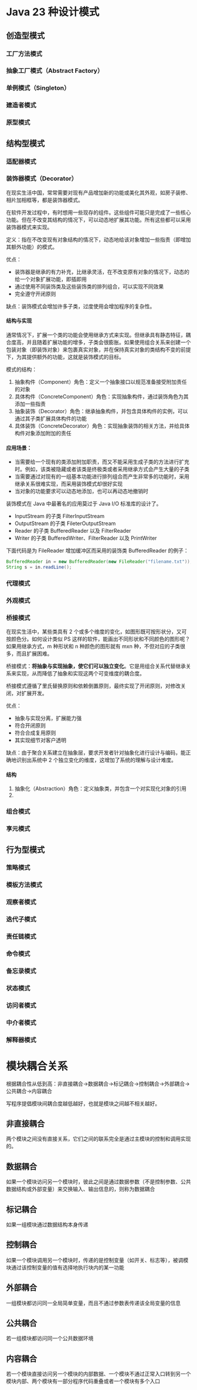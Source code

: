 # Java 23 种设计模式

## 创造型模式

### 工厂方法模式

### 抽象工厂模式（Abstract Factory）

### 单例模式（Singleton）

### 建造者模式

### 原型模式

## 结构型模式

### 适配器模式

### 装饰器模式（Decorator）
在现实生活中国，常常需要对现有产品增加新的功能或美化其外观，如房子装修、相片加相框等，都是装饰器模式。

在软件开发过程中，有时想用一些现存的组件。这些组件可能只是完成了一些核心功能。但在不改变其结构的情况下，可以动态地扩展其功能。所有这些都可以采用装饰器模式来实现。

定义：指在不改变现有对象结构的情况下，动态地给该对象增加一些指责（即增加其额外功能）的模式。

优点：
- 装饰器是继承的有力补充，比继承灵活，在不改变原有对象的情况下，动态的给一个对象扩展功能，即插即用
- 通过使用不同装饰类及这些装饰类的排列组合，可以实现不同效果
- 完全遵守开闭原则

缺点：装饰模式会增加许多子类，过度使用会增加程序的复杂性。

#### 结构与实现
通常情况下，扩展一个类的功能会使用继承方式来实现。但继承具有静态特征，耦合度高，并且随着扩展功能的增多，子类会很膨胀。如果使用组合关系来创建一个包装对象（即装饰对象）来包裹真实对象，并在保持真实对象的类结构不变的前提下，为其提供额外的功能，这就是装饰模式的目标。

模式的结构：
1. 抽象构件（Component）角色：定义一个抽象接口以规范准备接受附加责任的对象
2. 具体构件（ConcreteComponent）角色：实现抽象构件，通过装饰角色为其添加一些指责
3. 抽象装饰（Decorator）角色：继承抽象构件，并包含具体构件的实例，可以通过其子类扩展具体构件的功能
4. 具体装饰（ConcreteDecorator）角色：实现抽象装饰的相关方法，并给具体构件对象添加附加的责任

#### 应用场景：
- 当需要给一个现有的类添加附加职责，而又不能采用生成子类的方法进行扩充时。例如，该类被隐藏或者该类是终极类或者采用继承方式会产生大量的子类
- 当需要通过对现有的一组基本功能进行排列组合而产生非常多的功能时，采用继承关系很难实现，而采用装饰模式却很好实现
- 当对象的功能要求可以动态地添加，也可以再动态地撤销时

装饰模式在 Java 中最著名的应用莫过于 Java I/O 标准库的设计了。
- InputStream 的子类 FilterInputStream
- OutputStream 的子类 FileterOutputStream
- Reader 的子类 BufferedReader 以及 FilterReader 
- Writer 的子类 BufferedWriter、FilterReader 以及 PrintWriter 

下面代码是为 FileReader 增加缓冲区而采用的装饰类 BufferedReader 的例子：
```java
BufferedReader in = new BufferedReader(new FileReader("filename.txt"));
String s = in.readLine();
```


### 代理模式

### 外观模式

### 桥接模式
在现实生活中，某些类具有 2 个或多个维度的变化，如图形既可按形状分，又可按颜色分。如何设计类似 PS 这样的软件，能画出不同形状和不同颜色的图形呢？如果用继承方式，m 种形状和 n 种颜色的图形就有 mxn 种，不但对应的子类很多，而且扩展困难。

桥接模式：**将抽象与实现抽象，使它们可以独立变化**。它是用组合关系代替继承关系来实现，从而降低了抽象和实现这两个可变维度的耦合度。

桥接模式遵循了里氏替换原则和依赖倒置原则，最终实现了开闭原则，对修改关闭，对扩展开发。

优点：
- 抽象与实现分离，扩展能力强
- 符合开闭原则
- 符合合成复用原则
- 其实现细节对客户透明

缺点：由于聚合关系建立在抽象层，要求开发者针对抽象化进行设计与编码，能正确地识别出系统中 2 个独立变化的维度，这增加了系统的理解与设计难度。

#### 结构
1. 抽象化（Abstraction）角色：定义抽象类，并包含一个对实现化对象的引用
2. 







### 组合模式

### 享元模式

## 行为型模式

### 策略模式

### 模板方法模式

### 观察者模式

### 迭代子模式

### 责任链模式

### 命令模式

### 备忘录模式

### 状态模式

### 访问者模式

### 中介者模式

### 解释器模式

# 模块耦合关系
根据耦合性从低到高：非直接耦合→数据耦合→标记耦合→控制耦合→外部耦合→公共耦合→内容耦合

写程序提倡模块间耦合度越低越好，也就是模块之间越不相关越好。

## 非直接耦合
两个模块之间没有直接关系，它们之间的联系完全是通过主模块的控制和调用实现的。

## 数据耦合
如果一个模块访问另一个模块时，彼此之间是通过数据参数（不是控制参数、公共数据结构或外部变量）来交换输入、输出信息的，则称为数据耦合

## 标记耦合
如果一组模块通过数据结构本身传递

## 控制耦合
如果一个模块调用另一个模块时，传递的是控制变量（如开关、标志等），被调模块通过该控制变量的值有选择地执行块内的某一功能

## 外部耦合
一组模块都访问同一全局简单变量，而且不通过参数表传递该全局变量的信息

## 公共耦合
若一组模块都访问同一个公共数据环境

## 内容耦合
若一个模块直接访问另一个模块的内部数据、一个模块不通过正常入口转到另一个模块内部、两个模块有一部分程序代码重叠或者一个模块有多个入口


















